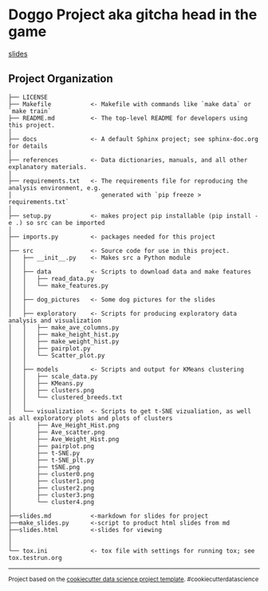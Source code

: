 Doggo Project aka gitcha head in the game
==============================

[slides](slides.html)




Project Organization
------------

    ├── LICENSE
    ├── Makefile           <- Makefile with commands like `make data` or `make train`
    ├── README.md          <- The top-level README for developers using this project.
    │
    ├── docs               <- A default Sphinx project; see sphinx-doc.org for details
    │
    ├── references         <- Data dictionaries, manuals, and all other explanatory materials.
    │
    ├── requirements.txt   <- The requirements file for reproducing the analysis environment, e.g.
    │                         generated with `pip freeze > requirements.txt`
    │
    ├── setup.py           <- makes project pip installable (pip install -e .) so src can be imported
    │
    ├── imports.py         <- packages needed for this project
    │
    ├── src                <- Source code for use in this project.
    │   ├── __init__.py    <- Makes src a Python module
    │   │
    │   ├── data           <- Scripts to download data and make features
    │   │   ├── read_data.py
    │   │   └── make_features.py
    │   │   
    │   ├── dog_pictures   <- Some dog pictures for the slides
    │   │ 
    │   ├── exploratory    <- Scripts for producing exploratory data analysis and visualization 
    │   │   ├── make_ave_columns.py
    │   │   ├── make_height_hist.py
    │   │   ├── make_weight_hist.py
    │   │   ├── pairplot.py
    │   │   └── Scatter_plot.py
    │   │
    │   ├── models         <- Scripts and output for KMeans clustering
    │   │   ├── scale_data.py
    │   │   ├── KMeans.py
    │   │   ├── clusters.png
    │   │   └── clustered_breeds.txt
    │   │
    │   └── visualization  <- Scripts to get t-SNE vizualiation, as well as all exploratory plots and plots of clusters
    │       ├── Ave_Height_Hist.png
    │       ├── Ave_scatter.png
    │       ├── Ave_Weight_Hist.png
    │       ├── pairplot.png
    │       ├── t-SNE.py
    │       ├── t-SNE_plt.py
    │       ├── tSNE.png
    │       ├── cluster0.png
    │       ├── cluster1.png
    │       ├── cluster2.png
    │       ├── cluster3.png
    │       └── cluster4.png
    │
    ├──slides.md           <-markdown for slides for project
    ├──make_slides.py      <-script to product html slides from md
    ├──slides.html         <-slides for viewing
    │
    │
    └── tox.ini            <- tox file with settings for running tox; see tox.testrun.org


--------

<p><small>Project based on the <a target="_blank" href="https://drivendata.github.io/cookiecutter-data-science/">cookiecutter data science project template</a>. #cookiecutterdatascience</small></p>
